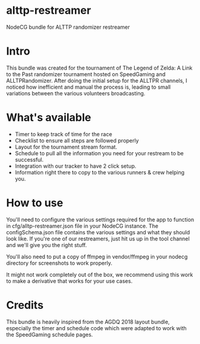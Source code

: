 # alttp-restreamer
NodeCG bundle for ALTTP randomizer restreamer

# Intro
This bundle was created for the tournament of The Legend of Zelda: A Link to the Past randomizer 
tournament hosted on SpeedGaming and ALLTPRandomizer. After doing the initial setup for the ALLTPR channels,
I noticed how inefficient and manual the process is, leading to small variations between the various volunteers broadcasting.

# What's available
* Timer to keep track of time for the race
* Checklist to ensure all steps are followed properly
* Layout for the tournament stream format.
* Schedule to pull all the information you need for your restream to be successful.
* Integration with our tracker to have 2 click setup.
* Information right there to copy to the various runners & crew helping you.

# How to use
You'll need to configure the various settings required for the app to function in cfg/alltp-restreamer.json file in your NodeCG instance. 
The configSchema.json file contains the various settings and what they should look like. If you're one of our restreamers, just hit us up
in the tool channel and we'll give you the right stuff.

You'll also need to put a copy of ffmpeg in vendor/ffmpeg in your nodecg directory for screenshots to work properly.

It might not work completely out of the box, we recommend using this work to make a derivative that works for your use cases.

# Credits
This bundle is heavily inspired from the AGDQ 2018 layout bundle, especially the timer and schedule code which were adapted to work with 
the SpeedGaming schedule pages.
